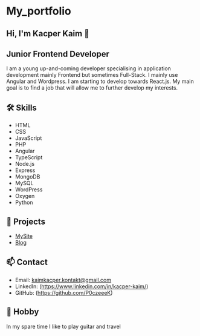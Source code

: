 # My_portfolio

## Hi, I'm Kacper Kaim 👋
## Junior Frontend Developer

I am a young up-and-coming developer specialising in application development mainly Frontend but sometimes Full-Stack. I mainly use Angular and Wordpress. I am starting to develop towards React.js. My main goal is to find a job that will allow me to further develop my interests.

## 🛠️ Skills
- HTML
- CSS
- JavaScript
- PHP
- Angular
- TypeScript
- Node.js
- Express
- MongoDB
- MySQL
- WordPress
- Oxygen
- Python

## 📂 Projects
- [MySite](https://p0czeeek.github.io/My_portfolio/)
- [Blog](https://github.com/P0czeeeK/blog)

## 📫 Contact
- Email: kaimkacper.kontakt@gmail.com
- LinkedIn: (https://www.linkedin.com/in/kacper-kaim/)
- GitHub: (https://github.com/P0czeeeK)

## 🎸 Hobby
In my spare time I like to play guitar and travel
